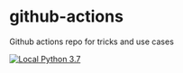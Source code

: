 # github-actions
Github actions repo for tricks and use cases

[![Local Python 3.7](https://github.com/akshayghime/github-actions/actions/workflows/main.yml/badge.svg)](https://github.com/akshayghime/github-actions/actions/workflows/main.yml)
